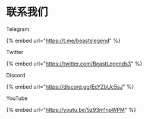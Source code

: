 # 联系我们

Telegram

{% embed url="https://t.me/beastslegend" %}

Twitter

{% embed url="https://twitter.com/BeastLegends3" %}

Discord

{% embed url="https://discord.gg/EcYZbUc5sJ" %}

YouTube

{% embed url="https://youtu.be/5z93m1npWPM" %}

